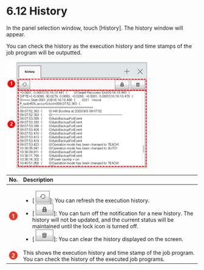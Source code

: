 # 6.12 History

In the panel selection window, touch \[History\]. The history window will appear. 

You can check the history as the execution history and time stamps of the job program will be outputted.



![Figure 43 History](../.gitbook/assets/image%20%28438%29.png)

<table>
  <thead>
    <tr>
      <th style="text-align:left">No.</th>
      <th style="text-align:left">Description</th>
    </tr>
  </thead>
  <tbody>
    <tr>
      <td style="text-align:left">
        <img src="../.gitbook/assets/c1.png" alt/>
      </td>
      <td style="text-align:left">
        <ul>
          <li>[
            <img src="../.gitbook/assets/bt-refresh.png" alt/>]: You can refresh the execution history.</li>
          <li>[
            <img src="../.gitbook/assets/bt-lock.png" alt/>]: You can turn off the notification for a new history. The history will
            not be updated, and the current status will be maintained until the lock
            icon is turned off.</li>
          <li>[
            <img src="../.gitbook/assets/bt-trash.png" alt/>]: You can clear the history displayed on the screen.</li>
        </ul>
      </td>
    </tr>
    <tr>
      <td style="text-align:left">
        <img src="../.gitbook/assets/c2.png" alt/>
      </td>
      <td style="text-align:left">This shows the execution history and time stamp of the job program. You
        can check the history of the executed job programs.</td>
    </tr>
  </tbody>
</table>

